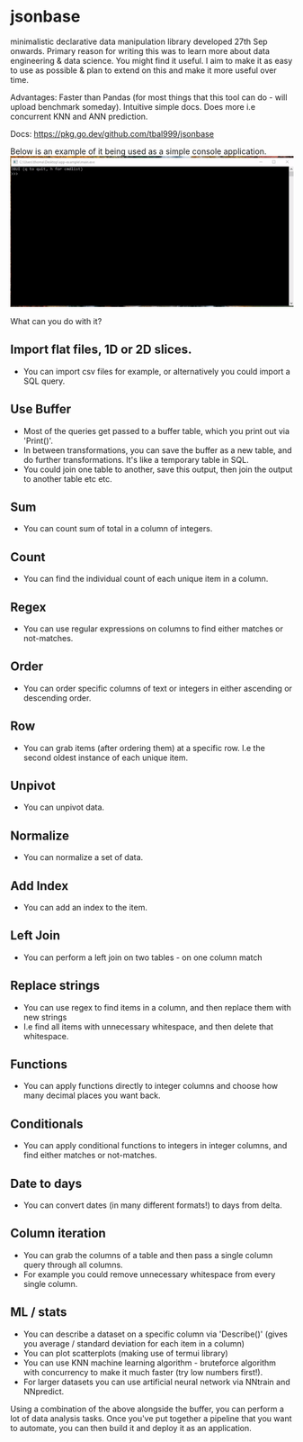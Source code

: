 # jsonbase
minimalistic declarative data manipulation library developed 27th Sep onwards. Primary reason for writing this was to learn more about data engineering & data science. You might find it useful.
I aim to make it as easy to use as possible & plan to extend on this and make it more useful over time.

Advantages:
Faster than Pandas (for most things that this tool can do - will upload benchmark someday).
Intuitive simple docs.
Does more i.e concurrent KNN and ANN prediction.

Docs: https://pkg.go.dev/github.com/tbal999/jsonbase

Below is an example of it being used as a simple console application.
![Demo](https://raw.githubusercontent.com/tbal999/jsonbase/main/app-example/console-example.gif)

What can you do with it?

## Import flat files, 1D or 2D slices.
- You can import csv files for example, or alternatively you could import a SQL query.

## Use Buffer
- Most of the queries get passed to a buffer table, which you print out via 'Print()'.
- In between transformations, you can save the buffer as a new table, and do further transformations. It's like a temporary table in SQL.
- You could join one table to another, save this output, then join the output to another table etc etc.

## Sum
- You can count sum of total in a column of integers.

## Count
- You can find the individual count of each unique item in a column.

## Regex
- You can use regular expressions on columns to find either matches or not-matches.

## Order 
- You can order specific columns of text or integers in either ascending or descending order.

## Row
- You can grab items (after ordering them) at a specific row. I.e the second oldest instance of each unique item.

## Unpivot
- You can unpivot data.

## Normalize
- You can normalize a set of data.

## Add Index
- You can add an index to the item.

## Left Join
- You can perform a left join on two tables - on one column match

## Replace strings
- You can use regex to find items in a column, and then replace them with new strings
- I.e find all items with unnecessary whitespace, and then delete that whitespace.

## Functions
- You can apply functions directly to integer columns and choose how many decimal places you want back.

## Conditionals
- You can apply conditional functions to integers in integer columns, and find either matches or not-matches.

## Date to days
- You can convert dates (in many different formats!) to days from delta.

## Column iteration
- You can grab the columns of a table and then pass a single column query through all columns.
- For example you could remove unnecessary whitespace from every single column.

## ML / stats
- You can describe a dataset on a specific column via 'Describe()' (gives you average / standard deviation for each item in a column)
- You can plot scatterplots (making use of termui library)
- You can use KNN machine learning algorithm - bruteforce algorithm with concurrency to make it much faster (try low numbers first!).
- For larger datasets you can use artificial neural network via NNtrain and NNpredict.

Using a combination of the above alongside the buffer, you can perform a lot of data analysis tasks.
Once you've put together a pipeline that you want to automate, you can then build it and deploy it as an application.
